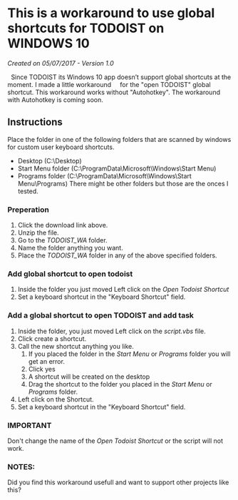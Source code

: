 
# This is a workaround to use global shortcuts for TODOIST on WINDOWS 10
*Created on 05/07/2017 - Version 1.0*

    Since TODOIST its Windows 10 app doesn’t support global shortcuts at the moment. I made a little workaround      for the "open TODOIST" global shortcut. This workaround works without "Autohotkey". The workaround with Autohotkey is coming soon. 

## Instructions

Place the folder in one of the following folders that are scanned by windows for custom user keyboard shortcuts.
* Desktop (C:\Desktop)
* Start Menu folder (C:\ProgramData\Microsoft\Windows\Start Menu\)
* Programs folder (C:\ProgramData\Microsoft\Windows\Start Menu\Programs)
There might be other folders but those are the onces I tested.

### Preperation
1. Click the download link above.
2. Unzip the file.
3. Go to the *TODOIST_WA* folder.
5. Name the folder anything you want.
4. Place the *TODOIST_WA* folder in any of the above specified folders.

### Add global shortcut to open todoist
1. Inside the folder you just moved Left click on the *Open Todoist Shortcut*
2. Set a keyboard shortcut in the "Keyboard Shortcut" field.

### Add a global shortcut to open TODOIST and add task
1. Inside the folder, you just moved Left click on the *script.vbs* file.
2. Click create a shortcut.
3. Call the new shortcut anything you like.
    1. If you placed the folder in the *Start Menu* or *Programs* folder you will get an error.
    2. Click yes
    3. A shortcut will be created on the desktop
    4. Drag the shortcut to the folder you placed in the *Start Menu* or *Programs* folder.
4. Left click on the Shortcut.
5. Set a keyboard shortcut in the "Keyboard Shortcut" field.

### IMPORTANT
Don't change the name of the *Open Todoist Shortcut* or the script will not work.

### NOTES:
Did you find this workaround usefull and want to support other projects like this?
